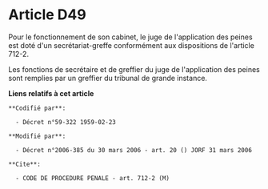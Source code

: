 # Article D49

Pour le fonctionnement de son cabinet, le juge de l'application des peines est doté d'un secrétariat-greffe conformément aux
dispositions de l'article 712-2.

Les fonctions de secrétaire et de greffier du juge de l'application des peines sont remplies par un greffier du tribunal de
grande instance.

**Liens relatifs à cet article**

	**Codifié par**:

	  - Décret n°59-322 1959-02-23

	**Modifié par**:

	  - Décret n°2006-385 du 30 mars 2006 - art. 20 () JORF 31 mars 2006

	**Cite**:

	  - CODE DE PROCEDURE PENALE - art. 712-2 (M)

